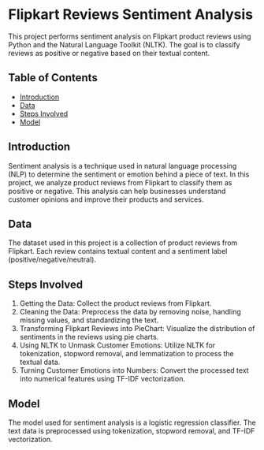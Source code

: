 # Flipkart Reviews Sentiment Analysis

This project performs sentiment analysis on Flipkart product reviews using Python and the Natural Language Toolkit (NLTK). The goal is to classify reviews as positive or negative based on their textual content.

## Table of Contents

- [Introduction](#introduction)
- [Data](#data)
- [Steps Involved](#steps-involved)
- [Model](#model)

## Introduction

Sentiment analysis is a technique used in natural language processing (NLP) to determine the sentiment or emotion behind a piece of text. In this project, we analyze product reviews from Flipkart to classify them as positive or negative. This analysis can help businesses understand customer opinions and improve their products and services.

## Data

The dataset used in this project is a collection of product reviews from Flipkart. Each review contains textual content and a sentiment label (positive/negative/neutral).

## Steps Involved

1. Getting the Data: Collect the product reviews from Flipkart.
2. Cleaning the Data: Preprocess the data by removing noise, handling missing values, and standardizing the text.
3. Transforming Flipkart Reviews into PieChart: Visualize the distribution of sentiments in the reviews using pie charts.
4. Using NLTK to Unmask Customer Emotions: Utilize NLTK for tokenization, stopword removal, and lemmatization to process the textual data.
5. Turning Customer Emotions into Numbers: Convert the processed text into numerical features using TF-IDF vectorization.

## Model

The model used for sentiment analysis is a logistic regression classifier. The text data is preprocessed using tokenization, stopword removal, and TF-IDF vectorization.

